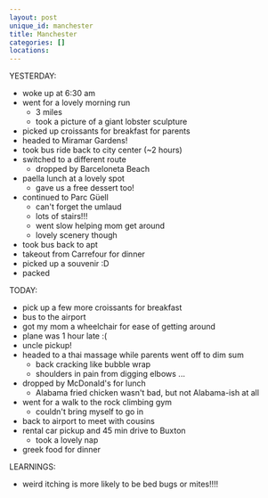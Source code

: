 ```yaml
---
layout: post
unique_id: manchester
title: Manchester
categories: []
locations: 
---
```


YESTERDAY:
* woke up at 6:30 am
* went for a lovely morning run
  * 3 miles
  * took a picture of a giant lobster sculpture
* picked up croissants for breakfast for parents
* headed to Miramar Gardens!
* took bus ride back to city center (~2 hours)
* switched to a different route
  * dropped by Barceloneta Beach
* paella lunch at a lovely spot
  * gave us a free dessert too!
* continued to Parc Güell
  * can't forget the umlaud
  * lots of stairs!!!
  * went slow helping mom get around
  * lovely scenery though
* took bus back to apt
* takeout from Carrefour for dinner
* picked up a souvenir :D
* packed

TODAY:
* pick up a few more croissants for breakfast
* bus to the airport
* got my mom a wheelchair for ease of getting around
* plane was 1 hour late :(
* uncle pickup!
* headed to a thai massage while parents went off to dim sum
  * back cracking like bubble wrap
  * shoulders in pain from digging elbows ...
* dropped by McDonald's for lunch
  * Alabama fried chicken wasn't bad, but not Alabama-ish at all
* went for a walk to the rock climbing gym
  * couldn't bring myself to go in
* back to airport to meet with cousins
* rental car pickup and 45 min drive to Buxton
  * took a lovely nap
* greek food for dinner

LEARNINGS:
* weird itching is more likely to be bed bugs or mites!!!!
